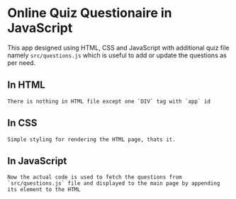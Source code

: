 # Online Quiz Questionaire in JavaScript

This app designed using HTML, CSS and JavaScript with additional quiz file namely `src/questions.js`
which is useful to add or update the questions as per need.

## In HTML

    There is nothing in HTML file except one `DIV` tag with `app` id

## In CSS

    Simple styling for rendering the HTML page, thats it.

## In JavaScript

    Now the actual code is used to fetch the questions from `src/questions.js` file and displayed to the main page by appending its element to the HTML
